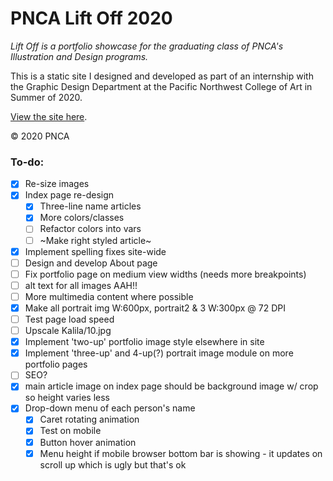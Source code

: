 # PNCA Lift Off 2020

*Lift Off is a portfolio showcase for the graduating class of PNCA's Illustration and Design programs.*

This is a static site I designed and developed as part of an internship with the Graphic Design Department at the Pacific Northwest College of Art in Summer of 2020.

[View the site here](http://liftoffpnca.com).

&copy; 2020 PNCA



### To-do:

- [x] Re-size images
- [x] Index page re-design
  - [x] Three-line name articles
  - [x] More colors/classes
  - [ ] Refactor colors into vars
  - [ ] ~Make right styled article~
- [x] Implement spelling fixes site-wide
- [ ] Design and develop About page
- [ ] Fix portfolio page on medium view widths (needs more breakpoints)
- [ ] alt text for all images AAH!!
- [ ] More multimedia content where possible
- [x] Make all portrait img W:600px, portrait2 & 3 W:300px @ 72 DPI
- [ ] Test page load speed
- [ ] Upscale Kalila/10.jpg
- [x] Implement 'two-up' portfolio image style elsewhere in site
- [x] Implement 'three-up' and 4-up(?) portrait image module on more portfolio pages
- [ ] SEO?
- [x] main article image on index page should be background image w/ crop so height varies less
- [x] Drop-down menu of each person's name
  - [x] Caret rotating animation
  - [x] Test on mobile
  - [x] Button hover animation
  - [x] Menu height if mobile browser bottom bar is showing - it updates on scroll up which is ugly but that's ok
